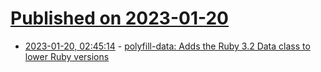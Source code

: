 # [Published on 2023-01-20](index.md)

* [2023-01-20, 02:45:14](https://lobste.rs/s/igjz04/polyfill_data_adds_ruby_3_2_data_class) - [polyfill-data: Adds the Ruby 3.2 Data class to lower Ruby versions](https://github.com/saturnflyer/polyfill-data)

